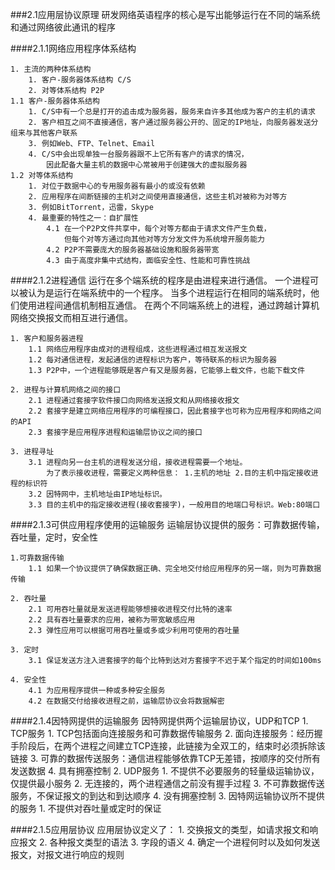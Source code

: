 ###2.1应用层协议原理
    研发网络英语程序的核心是写出能够运行在不同的端系统和通过网络彼此通讯的程序

####2.1.1网络应用程序体系结构

    1. 主流的两种体系结构
        1. 客户-服务器体系结构 C/S
        2. 对等体系结构 P2P
    1.1 客户-服务器体系结构
        1. C/S中有一个总是打开的追击成为服务器，服务来自许多其他成为客户的主机的请求
        2. 客户相互之间不直接通信，客户通过服务器公开的、固定的IP地址，向服务器发送分组来与其他客户联系
        3. 例如Web、FTP、Telnet、Email
        4. C/S中会出现单独一台服务器跟不上它所有客户的请求的情况，
            因此配备大量主机的数据中心常被用于创建强大的虚拟服务器
    1.2 对等体系结构
        1. 对位于数据中心的专用服务器有最小的或没有依赖
        2. 应用程序在间断链接的主机对之间使用直接通信，这些主机对被称为对等方
        3. 例如BitTorrent，迅雷，Skype
        4. 最重要的特性之一：自扩展性
            4.1 在一个P2P文件共享中，每个对等方都由于请求文件产生负载，
                但每个对等方通过向其他对等方分发文件为系统增开服务能力
            4.2 P2P不需要庞大的服务器基础设施和服务器带宽
            4.3 由于高度非集中式结构，面临安全性、性能和可靠性挑战

####2.1.2进程通信
    运行在多个端系统的程序是由进程来进行通信。
    一个进程可以被认为是运行在端系统中的一个程序。
    当多个进程运行在相同的端系统时，他们使用进程间通信机制相互通信。
    在两个不同端系统上的进程，通过跨越计算机网络交换报文而相互进行通信。

    1. 客户和服务器进程
        1.1 网络应用程序由成对的进程组成，这些进程通过相互发送报文
        1.2 每对通信进程，发起通信的进程标识为客户，等待联系的标识为服务器
        1.3 P2P中，一个进程能够既是客户有又是服务器，它能够上载文件，也能下载文件

    2. 进程与计算机网络之间的接口
        2.1 进程通过套接字软件接口向网络发送报文和从网络接收报文
        2.2 套接字是建立网络应用程序的可编程接口，因此套接字也可称为应用程序和网络之间的API
        2.3 套接字是应用程序进程和运输层协议之间的接口
        
    3. 进程寻址
        3.1 进程向另一台主机的进程发送分组，接收进程需要一个地址。
            为了表示接收进程，需要定义两种信息： 1.主机的地址 2.目的主机中指定接收进程的标识符   
        3.2 因特网中，主机地址由IP地址标识。
        3.3 目的主机中的指定接收进程(接收套接字)，一般用目的地端口号标识。Web:80端口

####2.1.3可供应用程序使用的运输服务
    运输层协议提供的服务：可靠数据传输，吞吐量，定时，安全性

    1.可靠数据传输
        1.1 如果一个协议提供了确保数据正确、完全地交付给应用程序的另一端，则为可靠数据传输

    2. 吞吐量
        2.1 可用吞吐量就是发送进程能够想接收进程交付比特的速率
        2.2 具有吞吐量要求的应用，被称为带宽敏感应用
        2.3 弹性应用可以根据可用吞吐量或多或少利用可使用的吞吐量
    
    3. 定时
        3.1 保证发送方注入进套接字的每个比特到达对方套接字不迟于某个指定的时间如100ms
    
    4. 安全性
        4.1 为应用程序提供一种或多种安全服务
        4.2 在数据交付给接收进程之前，运输层协议会将数据解密

####2.1.4因特网提供的运输服务
    因特网提供两个运输层协议，UDP和TCP
    1. TCP服务
       1. TCP包括面向连接服务和可靠数据传输服务
       2. 面向连接服务：经历握手阶段后，在两个进程之间建立TCP连接，此链接为全双工的，结束时必须拆除该链接
       3. 可靠的数据传送服务：通信进程能够依靠TCP无差错，按顺序的交付所有发送数据
       4. 具有拥塞控制
    2. UDP服务
       1. 不提供不必要服务的轻量级运输协议，仅提供最小服务
       2. 无连接的，两个进程通信之前没有握手过程
       3. 不可靠数据传送服务，不保证报文的到达和到达顺序
       4. 没有拥塞控制
    3. 因特网运输协议所不提供的服务
       1. 不提供对吞吐量或定时的保证

####2.1.5应用层协议
    应用层协议定义了：
        1. 交换报文的类型，如请求报文和响应报文
        2. 各种报文类型的语法
        3. 字段的语义
        4. 确定一个进程何时以及如何发送报文，对报文进行响应的规则



